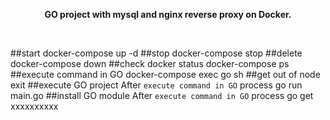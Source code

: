 <p align="center"><b>GO project with mysql and nginx reverse proxy on Docker.</b></p>

<br>

##start
docker-compose up -d
##stop
docker-compose stop
##delete
docker-compose down
##check docker status
docker-compose ps
##execute command in GO
docker-compose exec go sh
##get out of node
exit
##execute GO project
After `execute command in GO` process
go run main.go
##install GO module
After `execute command in GO` process
go get xxxxxxxxxx
